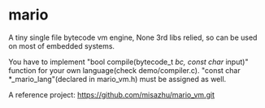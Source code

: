 # mario
A tiny single file bytecode vm engine, None 3rd libs relied, so can be used on most of embedded systems.

You have to implement "bool compile(bytecode_t *bc, const char* input)" function for your own language(check demo/compiler.c). "const char *_mario_lang"(declared in mario_vm.h) must be assigned as well.


A reference project: https://github.com/misazhu/mario_vm.git
